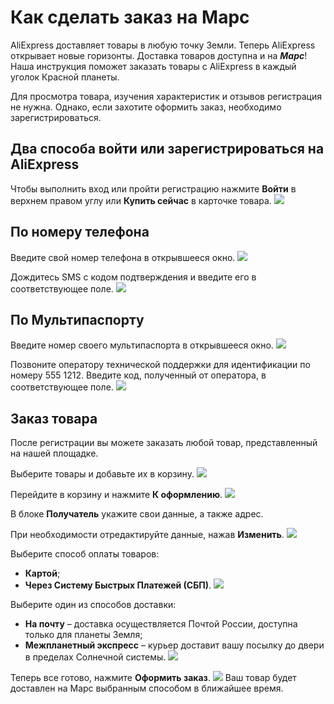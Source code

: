 # Как сделать заказ на Марс

AliExpress доставляет товары в любую точку Земли. Теперь AliExpress открывает новые горизонты. Доставка товаров доступна и на *****Марс*****!
Наша инструкция поможет заказать товары с AliExpress в каждый уголок Красной планеты.

Для просмотра товара, изучения характеристик и отзывов регистрация не нужна. Однако, если захотите оформить заказ, необходимо зарегистрироваться.

 ## Два способа войти или зарегистрироваться на AliExpress

Чтобы выполнить вход или пройти регистрацию нажмите **Войти** в верхнем правом углу или **Купить сейчас** в карточке товара.
![](images/buy_now.png)

## По номеру телефона

Введите свой номер телефона в открывшееся окно. 
![](images/login.png)


Дождитесь SMS с кодом подтверждения и введите его в соответствующее поле. 
![](images/sms.png)
 
## По Мультипаспорту

Введите номер своего мультипаспорта в открывшееся окно. 
![](images/login.png)

Позвоните оператору технической поддержки для идентификации по номеру 555 1212. Введите код, полученный от оператора, в соответствующее поле.
![](images/callback.png)

## Заказ товара

После регистрации вы можете заказать любой товар, представленный на нашей площадке.

Выберите товары и добавьте их в корзину.
![](images/add_to_cart.png)

Перейдите в корзину и нажмите **К оформлению**.
![](images/checkout.png)
  
В блоке **Получатель** укажите свои данные, а также адрес.

При необходимости отредактируйте данные, нажав **Изменить**.
![](images/receiver.png)

 Выберите способ оплаты товаров:
* **Картой**;
* **Через Систему Быстрых Платежей (СБП)**.
![](images/payment.png)

 Выберите один из способов доставки:
* **На почту** – доставка осуществляется Почтой России, доступна только для планеты Земля;
* **Межпланетный экспресс** – курьер доставит вашу посылку до двери в пределах Солнечной системы.
![](images/delivery.png) 

Теперь все готово, нажмите **Оформить заказ**.
![](images/finalcheckout.png) 
Ваш товар будет доставлен на Марс выбранным способом в ближайшее время.
